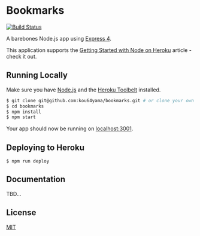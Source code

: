 # Bookmarks

[![Build Status](https://travis-ci.org/kou64yama/bookmarks.svg?branch=master)](https://travis-ci.org/kou64yama/bookmarks)

A barebones Node.js app using [Express 4](http://expressjs.com/).

This application supports the [Getting Started with Node on Heroku](https://devcenter.heroku.com/articles/getting-started-with-nodejs) article - check it out.

## Running Locally

Make sure you have [Node.js](http://nodejs.org/) and the [Heroku Toolbelt](https://toolbelt.heroku.com/) installed.

```sh
$ git clone git@github.com:kou64yama/bookmarks.git # or clone your own fork
$ cd bookmarks
$ npm install
$ npm start
```

Your app should now be running on [localhost:3001](http://localhost:3001/).

## Deploying to Heroku

```
$ npm run deploy
```

## Documentation

TBD...

## License

[MIT](https://github.com/kou64yama/bookmarks/blob/master/LICENSE.md)
